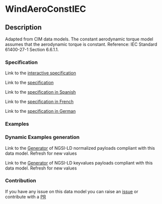 # WindAeroConstIEC

## Description 

Adapted from CIM data models. The constant aerodynamic torque model assumes that the aerodynamic torque is constant.  Reference: IEC Standard 61400-27-1 Section 6.6.1.1.
### Specification

Link to the [interactive specification](https://swagger.lab.fiware.org/?url=https://smart-data-models.github.io/dataModel.EnergyCIM/WindAeroConstIEC/swagger.yaml)

Link to the [specification](https://smart-data-models.github.io/dataModel.EnergyCIM/WindAeroConstIEC/doc/spec.md)

Link to the [specification in Spanish](https://smart-data-models.github.io/dataModel.EnergyCIM/WindAeroConstIEC/doc/spec_ES.md)

Link to the [specification in French](https://smart-data-models.github.io/dataModel.EnergyCIM/WindAeroConstIEC/doc/spec_FR.md)

Link to the [specification in German](https://smart-data-models.github.io/dataModel.EnergyCIM/WindAeroConstIEC/doc/spec_DE.md)
### Examples
### Dynamic Examples generation

Link to the [Generator](https://smartdatamodels.org/extra/ngsi-ld_generator_v0.92.php?schemaUrl=https://raw.githubusercontent.com/smart-data-models/dataModel.EnergyCIM/master/WindAeroConstIEC/schema.json&email=info@smartdatamodels.org) of NGSI-LD normalized payloads compliant with this data model. Refresh for new values

Link to the [Generator](https://smartdatamodels.org/extra/ngsi-ld_generator_keyvalues_v0.92.php?schemaUrl=https://raw.githubusercontent.com/smart-data-models/dataModel.EnergyCIM/master/WindAeroConstIEC/schema.json&email=info@smartdatamodels.org) of NGSI-LD keyvalues payloads compliant with this data model. Refresh for new values
### Contribution

 If you have any issue on this data model you can raise an [issue](https://github.com/smart-data-models/dataModel.EnergyCIM/issues)  or contribute with a [PR](https://github.com/smart-data-models/dataModel.EnergyCIM/pulls)